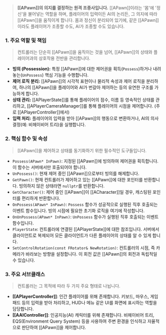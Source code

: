 > **[[APawn]]의 의지를 결정하는 원격 조종사입니다.** [[APawn]]이라는 '몸'에 '정신'을 불어넣는 역할을 하며, 플레이어의 입력이든 AI의 논리든, 그 의지에 따라 [[APawn]]을 움직이게 합니다. 몸과 정신이 분리되어 있기에, 같은 [[APawn]]이라도 플레이어가 조종할 수도, AI가 조종할 수도 있습니다.

### **1. 주요 역할 및 책임**
> 컨트롤러는 단순히 [[APawn]]을 움직이는 것을 넘어, [[APawn]]의 상태와 플레이어과의 상호작용 전반을 관리합니다.
* **빙의 (Possession):**
	   특정 [[APawn]]에 대한 제어권을 획득(`Possess`)하거나 내려놓는(`UnPossess`) 핵심 기능을 수행합니다.
* **제어 로직 분리:**
	   [[APawn]]의 시각적 표현이나 물리적 속성과 제어 로직을 분리하여, 하나의 [[APawn]]을 플레이어와 AI가 번갈아 제어하는 등의 유연한 구조를 가능하게 합니다.
* **상태 관리:** 
	   [[APlayerState]]를 통해 플레이어의 점수, 이름 등 영속적인 상태를 관리하고, [[APlayerCameraManager]]를 통해 플레이어의 시점을 제어합니다. (주로 [[APlayerController]]에서)
* **입력 처리:** 
	   플레이어의 입력을 받아 [[APawn]]의 행동으로 변환하거나, AI의 의사결정(예: 비헤이비어 트리)을 실행합니다.
	   
### **2. 핵심 함수 및 속성**
> [[APawn]]을 제어하고 상태를 동기화하기 위한 필수적인 도구들입니다.
* `Possess(APawn* InPawn)`:
	  지정된 [[APawn]]에 빙의하여 제어권을 획득합니다. 이 함수는 서버에서만 호출되어야 합니다.
* `UnPossess()`:
	현재 제어 중인 [[APawn]]으로부터 빙의를 해제합니다.
* `GetPawn()`: 
	현재 컨트롤러가 제어하고 있는 [[APawn]]에 대한 포인터를 반환합니다. 빙의하지 않은 상태라면 `nullptr`를 반환합니다.
* `GetCharacter()`:
	제어 중인 [[APawn]]이 [[ACharacter]]일 경우, 캐스팅된 포인터를 편리하게 반환합니다.
* `OnPossess(APawn* InPawn)`:
	`Possess` 함수가 성공적으로 실행된 직후 호출되는 이벤트 함수입니다. 빙의 시점에 필요한 초기화 로직을 여기에 작성합니다.
* `OnUnPossess(APawn* InPawn)`:
	`UnPossess` 함수가 실행된 직후 호출되는 이벤트 함수입니다.
* `PlayerState`:
	컨트롤러에 연결된 [[APlayerState]]에 대한 참조입니다. 서버에서 클라이언트로 복제되어 모든 클라이언트가 다른 플레이어의 상태를 알 수 있게 합니다.
* `SetControlRotation(const FRotator& NewRotation)`:
	컨트롤러의 시점, 즉 카메라가 바라보는 방향을 설정합니다. 이 회전 값은 [[APawn]]의 회전과 독립적일 수 있습니다.

### **3. 주요 서브클래스**
> 컨트롤러는 그 목적에 따라 두 가지 주요 형태로 나뉩니다.
* **[[APlayerController]]**:
	인간 플레이어를 위해 존재합니다. 키보드, 마우스, 게임패드 등의 입력을 받아 처리하고, HUD나 메뉴 같은 UI를 화면에 표시하는 역할을 담당합니다.
* **[[AAIController]]**: 인공지능(AI) 캐릭터를 위해 존재합니다. 비헤이비어 트리, EQS(Environment Query System) 등을 사용하여 주변 환경을 인식하고 자율적으로 판단하여 [[APawn]]을 제어합니다.